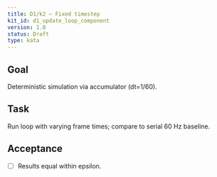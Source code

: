 ```yaml
---
title: D1/k2 — Fixed timestep
kit_id: d1_update_loop_component
version: 1.0
status: Draft
type: kata
---
```

## Goal
Deterministic simulation via accumulator (dt=1/60).
## Task
Run loop with varying frame times; compare to serial 60 Hz baseline.
## Acceptance
- [ ] Results equal within epsilon.
